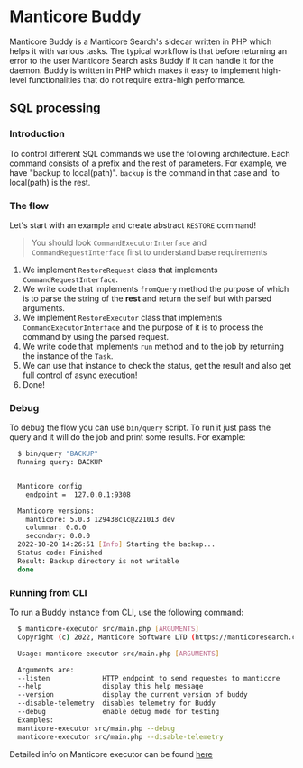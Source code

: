 # Manticore Buddy
Manticore Buddy is a Manticore Search's sidecar written in PHP which helps it with various tasks. The typical workflow is that before returning an error to the user Manticore Search asks Buddy if it can handle it for the daemon. Buddy is written in PHP which makes it easy to implement high-level functionalities that do not require extra-high performance.

## SQL processing

### Introduction

To control different SQL commands we use the following architecture. Each command consists of a prefix and the rest of parameters. For example, we have "backup to local(path)". `backup` is the command in that case and `to local(path) is the rest.

### The flow

Let's start with an example and create abstract `RESTORE` command!

> You should look `CommandExecutorInterface` and `CommandRequestInterface` first to understand base requirements

1. We implement `RestoreRequest` class that implements `CommandRequestInterface`.
2. We write code that implements `fromQuery` method the purpose of which is to parse the string of the **rest** and return the self but with parsed arguments.
3. We implement `RestoreExecutor` class that implements `CommandExecutorInterface` and the purpose of it is to process the command by using the parsed request.
4. We write code that implements `run` method and to the job by returning the instance of the `Task`.
5. We can use that instance to check the status, get the result and also get full control of async execution!
6. Done!

### Debug

To debug the flow you can use `bin/query` script. To run it just pass the query and it will do the job and print some results. For example:

```bash
  $ bin/query "BACKUP"
  Running query: BACKUP


  Manticore config
    endpoint =  127.0.0.1:9308

  Manticore versions:
    manticore: 5.0.3 129438c1c@221013 dev
    columnar: 0.0.0
    secondary: 0.0.0
  2022-10-20 14:26:51 [Info] Starting the backup...
  Status code: Finished
  Result: Backup directory is not writable
  done
```

### Running from CLI

To run a Buddy instance from CLI, use the following command:

```bash
  $ manticore-executor src/main.php [ARGUMENTS]
  Copyright (c) 2022, Manticore Software LTD (https://manticoresearch.com)

  Usage: manticore-executor src/main.php [ARGUMENTS]

  Arguments are:
  --listen             HTTP endpoint to send requestes to manticore
  --help               display this help message
  --version            display the current version of buddy
  --disable-telemetry  disables telemetry for Buddy
  --debug              enable debug mode for testing
  Examples:
  manticore-executor src/main.php --debug
  manticore-executor src/main.php --disable-telemetry

```
Detailed info on  Manticore executor can be found [here](https://github.com/manticoresoftware/executor)
